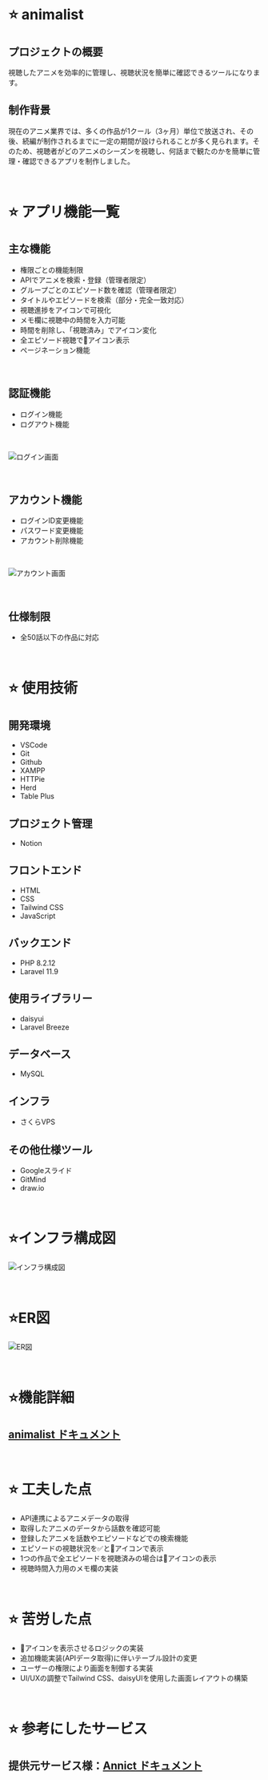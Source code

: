 # ⭐ animalist
## プロジェクトの概要
視聴したアニメを効率的に管理し、視聴状況を簡単に確認できるツールになります。

## 制作背景
現在のアニメ業界では、多くの作品が1クール（3ヶ月）単位で放送され、その後、続編が制作されるまでに一定の期間が設けられることが多く見られます。そのため、視聴者がどのアニメのシーズンを視聴し、何話まで観たのかを簡単に管理・確認できるアプリを制作しました。

<br>

# ⭐ アプリ機能一覧
## 主な機能
- 権限ごとの機能制限
- APIでアニメを検索・登録（管理者限定）
- グループごとのエピソード数を確認（管理者限定）
- タイトルやエピソードを検索（部分・完全一致対応）
- 視聴進捗をアイコンで可視化
- メモ欄に視聴中の時間を入力可能
- 時間を削除し、「視聴済み」でアイコン変化
- 全エピソード視聴で👑アイコン表示
- ページネーション機能

<br>

## 認証機能
- ログイン機能
- ログアウト機能
<br>

![ログイン画面](assets/ログイン画面.png "ログイン画面")

<br>

## アカウント機能
- ログインID変更機能
- パスワード変更機能
- アカウント削除機能
<br>

![アカウント画面](assets/アカウント画面.png "ログイン画面")

<br>

## 仕様制限
- 全50話以下の作品に対応

<br>

# ⭐ 使用技術
## 開発環境
- VSCode
- Git
- Github
- XAMPP
- HTTPie
- Herd
- Table Plus

## プロジェクト管理
- Notion

## フロントエンド
- HTML
- CSS
- Tailwind CSS
- JavaScript

## バックエンド
- PHP 8.2.12
- Laravel 11.9

## 使用ライブラリー
- daisyui
- Laravel Breeze

## データベース
- MySQL

## インフラ
- さくらVPS

## その他仕様ツール
- Googleスライド
- GitMind
- draw.io

<br>

# ⭐インフラ構成図
![インフラ構成図](assets/インフラ構成図.png "インフラ構成図")

<br>

# ⭐ER図
![ER図](assets/ER図.png "ER図")

<br>

# ⭐機能詳細
## [animalist ドキュメント](https://docs.google.com/presentation/d/1xsEN9aFv0fYncOCDhC1Gy6SmspJ03INYSt6ZaljtzrY/edit?usp=sharing)

<br>

# ⭐ 工夫した点
- API連携によるアニメデータの取得
- 取得したアニメのデータから話数を確認可能
- 登録したアニメを話数やエピソードなどでの検索機能
- エピソードの視聴状況を✅と👀アイコンで表示
- 1つの作品で全エピソードを視聴済みの場合は👑アイコンの表示
- 視聴時間入力用のメモ欄の実装

<br>

# ⭐ 苦労した点
- 👑アイコンを表示させるロジックの実装
- 追加機能実装(APIデータ取得)に伴いテーブル設計の変更
- ユーザーの権限により画面を制御する実装
- UI/UXの調整でTailwind CSS、daisyUIを使用した画面レイアウトの構築

<br>

# ⭐ 参考にしたサービス
## 提供元サービス様：[Annict ドキュメント](https://developers.annict.com/docs)